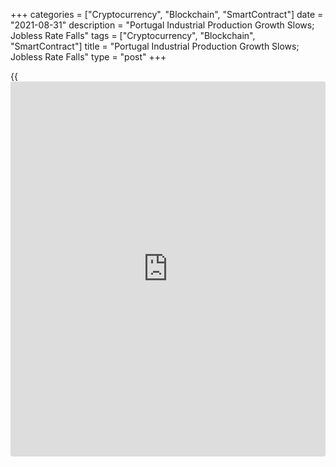+++
categories = ["Cryptocurrency", "Blockchain", "SmartContract"]
date = "2021-08-31"
description = "Portugal Industrial Production Growth Slows; Jobless Rate Falls"
tags = ["Cryptocurrency", "Blockchain", "SmartContract"]
title = "Portugal Industrial Production Growth Slows; Jobless Rate Falls"
type = "post"
+++

{{<iframe id="large-banner" src="https://www.bounty.group/#slide=2.0" width="100%" height="600" scrolling="no" style="border: 0px solid rgb(216, 221, 230); border-radius: 3px;">}}

Portugal's industrial production grew at a softer pace in July, figures
from Statistics Portugal showed on Tuesday.

Industrial production rose 0.5 percent year-on-year in July, after a
10.8 percent rise in June.

Production in intermediate grew 7.8 percent annually in July and
investment output surged 1.7 percent.

meanwhile, energy output declined 1.0 percent.

Manufacturing output decreased 0.2 percent yearly in July, after a 10.8
percent rise in the prior month.

On a monthly basis, industrial production grew 3.4 percent in July,
after a 2.2 percent fall in the preceding month.

Separate data from the statistical office showed that the jobless rate
fell to 6.6 percent in July from 6.8 percent in June.

The number of unemployed persons decreased to 341,000 in July from
352,600 in the preceding month.

For comments and feedback [contact](https://www.playgroundfx.com/contact/): editorial@rtt[news](https://www.letsplayfx.com/blog/forex-news-website/).com

[Economic News][1]

 **What parts of the world are seeing the best (and worst) economic
performances lately? Click[here][2] to check out our [Econ Scorecard][2]
and find out! See up-to-the-moment [ranking](https://www.playgroundfx.com/blog/crypto-exchange-ranking/)s for the best and worst
performers in [GDP][3], [unemployment rate][4], [inflation][2] and much
more.**

   1. www.rtt[news](https://www.letsplayfx.com/blog/forex-news-website/).com/Content/EconomicNews.aspx
   2. www.rtt[news](https://www.letsplayfx.com/blog/forex-news-website/).com/economic-scorecard/world-rank/CPI/highest-performance.aspx
   3. www.rtt[news](https://www.letsplayfx.com/blog/forex-news-website/).com/economic-scorecard/world-rank/GDP/highest-performance.aspx
   4. www.rtt[news](https://www.letsplayfx.com/blog/forex-news-website/).com/economic-scorecard/world-rank/unemployment-rate/lowest-performance.aspx